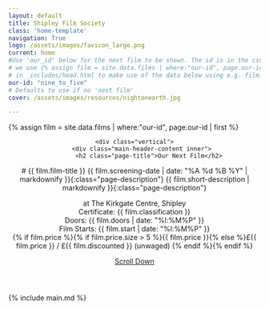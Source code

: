 ```yaml
---
layout: default
title: Shipley Film Society
class: 'home-template'
navigation: True
logo: /assets/images/favicon_large.png
current: home
#Use 'our_id' below for the next film to be shown. The id is in the csv file
# we use {% assign film = site.data.films | where:"our-id", page.our-id | first  %}
# in _includes/head.html to make use of the data below using e.g. film.main-image
our-id: "nine_to_five"
# Defaults to use if no 'next film'
cover: /assets/images/resources/nightonearth.jpg

---
```

<!-- < default -->
<!-- The tag above means - insert everything in this file into the [body] of the default.hbs template -->
<!-- Get the next film data -->
{% assign film = site.data.films | where:"our-id", page.our-id | first  %}
<!-- The big featured header  -->
<header class="main-header {% if film.main-image %}" style="background-image: radial-gradient(rgb(0,0,0,0.6),rgb(0,0,0,0)), url({{ site.baseurl }}/assets/images/{{ film.main-image }} {% elsif page.cover %}" style="background-image: radial-gradient(rgb(0,0,0,0.6),rgb(0,0,0,0)), url({{ site.baseurl }}{{ page.cover }}) {% else %}no-cover{% endif %}">

    <div class="vertical">
        <div class="main-header-content inner">
            <h2 class="page-title">Our Next Film</h2>


<!-- TODO: This film listing format could be turned into an include-->
<div class="next-film" markdown="1">
# {{ film.film-title }}
{{ film.screening-date | date: "%A %d %B %Y" | markdownify }}{:class="page-description"}
{{ film.short-description | markdownify }}{:class="page-description"}
<p class="page-description">
    at The Kirkgate Centre, Shipley<br>
    Certificate: {{ film.classification }}<br>
    Doors: {{ film.doors | date: "%l:%M%P" }}<br>
    Film Starts: {{ film.start | date: "%l:%M%P" }}<br>
    {% if film.price %}{% if film.price.size > 5 %}{{ film.price }}{% else %}£{{ film.price }} / £{{ film.discounted }} (unwaged)  {% endif %}{% endif %}
</p>
</div>
        </div>
    </div>
    <a class="scroll-down icon-arrow-left" href="#content" data-offset="-45"><span class="hidden">Scroll Down</span></a>

</header>

<!-- The main content area on the homepage -->
<main id="content" class="content" role="main" markdown="1">
{% include main.md %}
</main>
